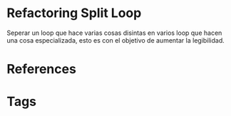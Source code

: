 # Refactoring Split Loop
Seperar un loop que hace varias cosas disintas en varios loop que hacen una cosa especializada, esto es con el objetivo de aumentar la legibilidad.

# References



# Tags